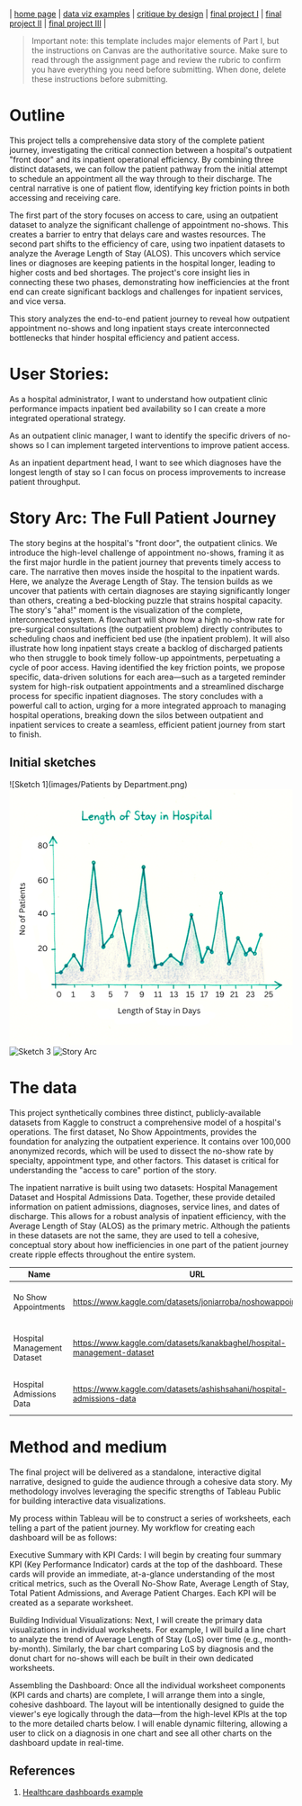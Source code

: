 | [home page](https://ssuriyapriya.github.io/Suriyapriya-s-Data-Viz-Portfolio/) | [data viz examples](dataviz-examples) | [critique by design](critique-by-design) | [final project I](final-project-part-one) | [final project II](final-project-part-two) | [final project III](final-project-part-three) |


> Important note: this template includes major elements of Part I, but the instructions on Canvas are the authoritative source.  Make sure to read through the assignment page and review the rubric to confirm you have everything you need before submitting.  When done, delete these instructions before submitting.

# Outline
This project tells a comprehensive data story of the complete patient journey, investigating the critical connection between a hospital's outpatient "front door" and its inpatient operational efficiency. By combining three distinct datasets, we can follow the patient pathway from the initial attempt to schedule an appointment all the way through to their discharge. The central narrative is one of patient flow, identifying key friction points in both accessing and receiving care.

The first part of the story focuses on access to care, using an outpatient dataset to analyze the significant challenge of appointment no-shows. This creates a barrier to entry that delays care and wastes resources. The second part shifts to the efficiency of care, using two inpatient datasets to analyze the Average Length of Stay (ALOS). This uncovers which service lines or diagnoses are keeping patients in the hospital longer, leading to higher costs and bed shortages. The project's core insight lies in connecting these two phases, demonstrating how inefficiencies at the front end can create significant backlogs and challenges for inpatient services, and vice versa.

This story analyzes the end-to-end patient journey to reveal how outpatient appointment no-shows and long inpatient stays create interconnected bottlenecks that hinder hospital efficiency and patient access.

# User Stories:

As a hospital administrator, I want to understand how outpatient clinic performance impacts inpatient bed availability so I can create a more integrated operational strategy.

As an outpatient clinic manager, I want to identify the specific drivers of no-shows so I can implement targeted interventions to improve patient access.

As an inpatient department head, I want to see which diagnoses have the longest length of stay so I can focus on process improvements to increase patient throughput.

# Story Arc: The Full Patient Journey

The story begins at the hospital's "front door", the outpatient clinics. We introduce the high-level challenge of appointment no-shows, framing it as the first major hurdle in the patient journey that prevents timely access to care. The narrative then moves inside the hospital to the inpatient wards. Here, we analyze the Average Length of Stay. The tension builds as we uncover that patients with certain diagnoses are staying significantly longer than others, creating a bed-blocking puzzle that strains hospital capacity. The story's "aha!" moment is the visualization of the complete, interconnected system. A flowchart will show how a high no-show rate for pre-surgical consultations (the outpatient problem) directly contributes to scheduling chaos and inefficient bed use (the inpatient problem). It will also illustrate how long inpatient stays create a backlog of discharged patients who then struggle to book timely follow-up appointments, perpetuating a cycle of poor access. Having identified the key friction points, we propose specific, data-driven solutions for each area—such as a targeted reminder system for high-risk outpatient appointments and a streamlined discharge process for specific inpatient diagnoses. The story concludes with a powerful call to action, urging for a more integrated approach to managing hospital operations, breaking down the silos between outpatient and inpatient services to create a seamless, efficient patient journey from start to finish.

## Initial sketches

![Sketch 1](images/Patients by Department.png)
![Sketch 2](images/LOS.png)
![Sketch 3]()
![Story Arc]()

# The data
This project synthetically combines three distinct, publicly-available datasets from Kaggle to construct a comprehensive model of a hospital's operations. The first dataset, No Show Appointments, provides the foundation for analyzing the outpatient experience. It contains over 100,000 anonymized records, which will be used to dissect the no-show rate by specialty, appointment type, and other factors. This dataset is critical for understanding the "access to care" portion of the story.

The inpatient narrative is built using two datasets: Hospital Management Dataset and Hospital Admissions Data. Together, these provide detailed information on patient admissions, diagnoses, service lines, and dates of discharge. This allows for a robust analysis of inpatient efficiency, with the Average Length of Stay (ALOS) as the primary metric. Although the patients in these datasets are not the same, they are used to tell a cohesive, conceptual story about how inefficiencies in one part of the patient journey create ripple effects throughout the entire system.

| Name | URL | Description |
|------|-----|-------------|
|  No Show Appointments    | https://www.kaggle.com/datasets/joniarroba/noshowappointments    |      Outpatient data used to analyze appointment no-show rates.       |
|   Hospital Management Dataset   |  https://www.kaggle.com/datasets/kanakbaghel/hospital-management-dataset   |   Inpatient data including service lines and admission/discharge dates.          |
|  Hospital Admissions Data    | https://www.kaggle.com/datasets/ashishsahani/hospital-admissions-data    |    Inpatient data including diagnoses, charges, and length of stay.         |

# Method and medium

The final project will be delivered as a standalone, interactive digital narrative, designed to guide the audience through a cohesive data story. My methodology involves leveraging the specific strengths of Tableau Public for building interactive data visualizations.

My process within Tableau will be to construct a series of worksheets, each telling a part of the patient journey. My workflow for creating each dashboard will be as follows:

Executive Summary with KPI Cards: I will begin by creating four summary KPI (Key Performance Indicator) cards at the top of the dashboard. These cards will provide an immediate, at-a-glance understanding of the most critical metrics, such as the Overall No-Show Rate, Average Length of Stay, Total Patient Admissions, and Average Patient Charges. Each KPI will be created as a separate worksheet.

Building Individual Visualizations: Next, I will create the primary data visualizations in individual worksheets. For example, I will build a line chart to analyze the trend of Average Length of Stay (LoS) over time (e.g., month-by-month). Similarly, the bar chart comparing LoS by diagnosis and the donut chart for no-shows will each be built in their own dedicated worksheets.

Assembling the Dashboard: Once all the individual worksheet components (KPI cards and charts) are complete, I will arrange them into a single, cohesive dashboard. The layout will be intentionally designed to guide the viewer's eye logically through the data—from the high-level KPIs at the top to the more detailed charts below. I will enable dynamic filtering, allowing a user to click on a diagnosis in one chart and see all other charts on the dashboard update in real-time.

## References

1. [Healthcare dashboards example](https://www.gooddata.com/blog/healthcare-dashboards-examples-use-cases-and-benefits/)
